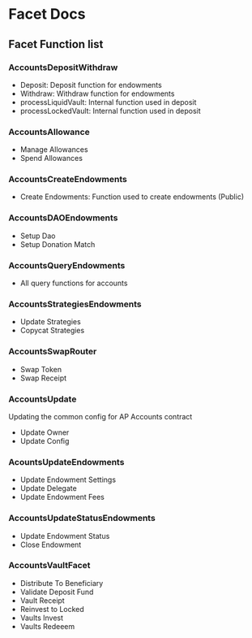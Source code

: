 # Facet Docs

## Facet Function list

### AccountsDepositWithdraw

- Deposit: Deposit function for endowments
- Withdraw: Withdraw function for endowments
- processLiquidVault: Internal function used in deposit
- processLockedVault: Internal function used in deposit

### AccountsAllowance

- Manage Allowances
- Spend Allowances

### AccountsCreateEndowments

- Create Endowments: Function used to create endowments (Public)

### AccountsDAOEndowments

- Setup Dao
- Setup Donation Match

### AccountsQueryEndowments

- All query functions for accounts

### AccountsStrategiesEndowments

- Update Strategies
- Copycat Strategies

### AccountsSwapRouter

- Swap Token
- Swap Receipt

### AccountsUpdate

Updating the common config for AP Accounts contract

- Update Owner 
- Update Config

### AcountsUpdateEndowments

- Update Endowment Settings
- Update Delegate
- Update Endowment Fees

### AccountsUpdateStatusEndowments

- Update Endowment Status
- Close Endowment

### AccountsVaultFacet

- Distribute To Beneficiary
- Validate Deposit Fund
- Vault Receipt
- Reinvest to Locked
- Vaults Invest
- Vaults Redeeem
